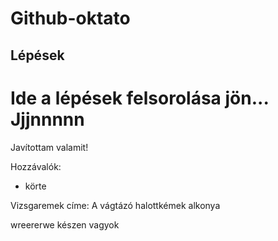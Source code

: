 # Github-oktato

## Lépések
Ide a lépések felsorolása jön...
Jjjnnnnn
=======
Javítottam valamit!

Hozzávalók:
- körte

Vizsgaremek címe: A vágtázó halottkémek alkonya

wreererwe
készen vagyok
